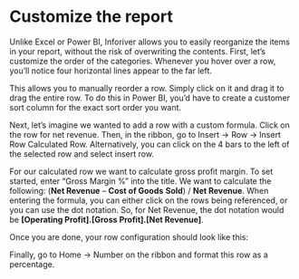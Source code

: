 # Customize the report

Unlike Excel or Power BI, Inforiver allows you to easily reorganize the items in your report, without the risk of overwriting the contents. First, let’s customize the order of the categories. Whenever you hover over a row, you’ll notice four horizontal lines appear to the far left.

This allows you to manually reorder a row. Simply click on it and drag it to drag the entire row. To do this in Power BI, you’d have to create a customer sort column for the exact sort order you want.

Next, let’s imagine we wanted to add a row with a custom formula. Click on the row for net revenue. Then, in the ribbon, go to Insert -> Row -> Insert Row Calculated Row. Alternatively, you can click on the 4 bars to the left of the selected row and select insert row.

For our calculated row we want to calculate gross profit margin. To set started, enter “Gross Margin %” into the title. We want to calculate the following: (**Net Revenue** – **Cost of Goods** **Sold**) / **Net Revenue**. When entering the formula, you can either click on the rows being referenced, or you can use the dot notation. So, for Net Revenue, the dot notation would be **\[Operating Profit].\[Gross Profit].\[Net Revenue]**.

Once you are done, your row configuration should look like this:

Finally, go to Home -> Number on the ribbon and format this row as a percentage.
